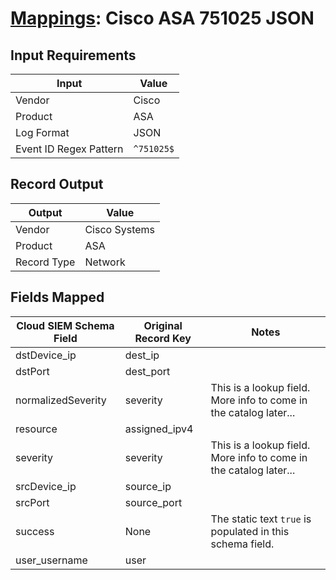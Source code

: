 # [Mappings](README.md): Cisco ASA 751025 JSON

## Input Requirements

|Input|Value|
|-----|-----|
|Vendor|Cisco|
|Product|ASA|
|Log Format|JSON|
|Event ID Regex Pattern|`^751025$`|

## Record Output

|Output|Value|
|------|-----|
|Vendor|Cisco Systems|
|Product|ASA|
|Record Type|Network|

## Fields Mapped

|Cloud SIEM Schema Field|Original Record Key|Notes|
|-----------------------|-------------------|-----|
|dstDevice_ip|dest_ip||
|dstPort|dest_port||
|normalizedSeverity|severity|This is a lookup field. More info to come in the catalog later...|
|resource|assigned_ipv4||
|severity|severity|This is a lookup field. More info to come in the catalog later...|
|srcDevice_ip|source_ip||
|srcPort|source_port||
|success|None|The static text `true` is populated in this schema field.|
|user_username|user||

